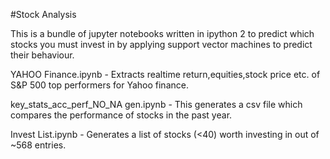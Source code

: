 #Stock Analysis

This is a bundle of jupyter notebooks written in ipython 2 to predict which stocks you must invest in by applying support vector machines to predict their behaviour.

YAHOO Finance.ipynb - Extracts realtime return,equities,stock price etc. of S&P 500 top performers for Yahoo finance.

key_stats_acc_perf_NO_NA gen.ipynb - This generates a csv file which compares the performance of stocks in the past year.

Invest List.ipynb - Generates a list of stocks (<40) worth investing in out of ~568 entries.
